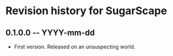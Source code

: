 # Revision history for SugarScape

## 0.1.0.0  -- YYYY-mm-dd

* First version. Released on an unsuspecting world.
